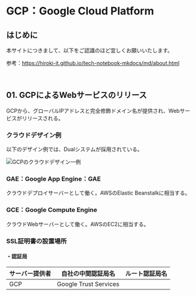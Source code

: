# GCP：Google Cloud Platform

## はじめに

本サイトにつきまして、以下をご認識のほど宜しくお願いいたします。

参考：https://hiroki-it.github.io/tech-notebook-mkdocs/md/about.html

<br>

## 01. GCPによるWebサービスのリリース

GCPから、グローバルIPアドレスと完全修飾ドメイン名が提供され、Webサービスがリリースされる。

### クラウドデザイン例

以下のデザイン例では、Dualシステムが採用されている。

![GCPのクラウドデザイン一例](https://raw.githubusercontent.com/hiroki-it/tech-notebook/master/images/GCPのクラウドデザイン一例.png)

### GAE：Google App Engine：GAE

クラウドデプロイサーバーとして働く。AWSのElastic Beanstalkに相当する。



### GCE：Google Compute Engine

クラウドWebサーバーとして働く。AWSのEC2に相当する。



### SSL証明書の設置場所

#### ・認証局

| サーバー提供者 | 自社の中間認証局名    | ルート認証局名 |
| ------------ | --------------------- | -------------- |
| GCP          | Google Trust Services |                |
